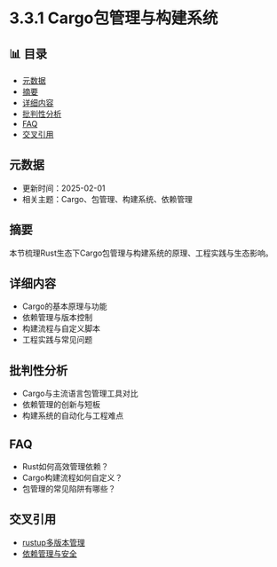 ﻿# 3.3.1 Cargo包管理与构建系统


## 📊 目录

- [元数据](#元数据)
- [摘要](#摘要)
- [详细内容](#详细内容)
- [批判性分析](#批判性分析)
- [FAQ](#faq)
- [交叉引用](#交叉引用)


## 元数据

- 更新时间：2025-02-01
- 相关主题：Cargo、包管理、构建系统、依赖管理

## 摘要

本节梳理Rust生态下Cargo包管理与构建系统的原理、工程实践与生态影响。

## 详细内容

- Cargo的基本原理与功能
- 依赖管理与版本控制
- 构建流程与自定义脚本
- 工程实践与常见问题

## 批判性分析

- Cargo与主流语言包管理工具对比
- 依赖管理的创新与短板
- 构建系统的自动化与工程难点

## FAQ

- Rust如何高效管理依赖？
- Cargo构建流程如何自定义？
- 包管理的常见陷阱有哪些？

## 交叉引用

- [rustup多版本管理](./3.3.2_rustup多版本管理.md)
- [依赖管理与安全](../04_dependency_security.md)
